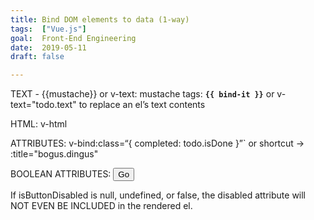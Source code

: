 ```yaml
---
title: Bind DOM elements to data (1-way)
tags:  ["Vue.js"]
goal:  Front-End Engineering
date:  2019-05-11
draft: false

---
```

TEXT - {{mustache}} or v-text:
mustache tags: <b>`{{ bind-it }}`</b>
or
v-text="todo.text" to replace an el’s text contents

HTML: v-html
<b v-html="someCoolHtml"></b>

ATTRIBUTES:
v-bind:class=“{ completed: todo.isDone }”`
or shortcut → :title="bogus.dingus"

BOOLEAN ATTRIBUTES:
<button v-bind:disabled="isBtnDisabled">Go</button>

If isButtonDisabled is null, undefined, or false, the disabled attribute will NOT EVEN BE INCLUDED in the rendered el.

